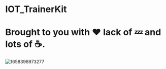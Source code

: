 # IOT_TrainerKit

 # Brought to you with ❤️ lack of 💤  and lots of ☕.

![1658398973277](https://user-images.githubusercontent.com/98380527/180191964-365a4d7b-dd77-4347-9e83-4547af0a4979.jpg)
